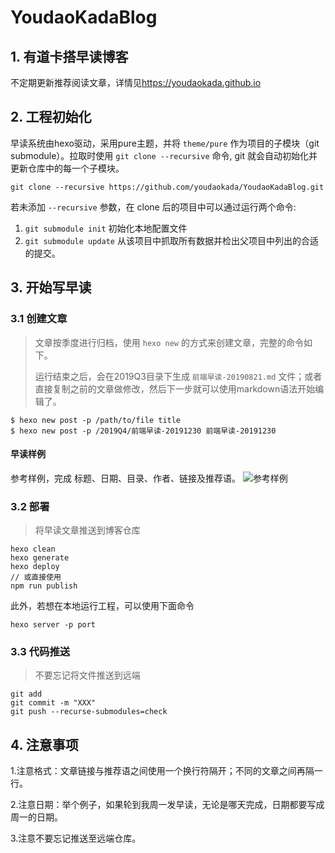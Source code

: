 # YoudaoKadaBlog
## 1. 有道卡搭早读博客
不定期更新推荐阅读文章，详情见<https://youdaokada.github.io>

## 2. 工程初始化
早读系统由hexo驱动，采用pure主题，并将 `theme/pure` 作为项目的子模块（git submodule）。拉取时使用 `git clone --recursive` 命令, git 就会自动初始化并更新仓库中的每一个子模块。

```
git clone --recursive https://github.com/youdaokada/YoudaoKadaBlog.git
```
若未添加 `--recursive` 参数，在 clone 后的项目中可以通过运行两个命令:

1. `git submodule init` 初始化本地配置文件
2. `git submodule update` 从该项目中抓取所有数据并检出父项目中列出的合适的提交。

## 3. 开始写早读
### 3.1 创建文章
> 文章按季度进行归档，使用 `hexo new` 的方式来创建文章，完整的命令如下。
>
> 运行结束之后，会在2019Q3目录下生成 `前端早读-20190821.md` 文件；或者直接复制之前的文章做修改，然后下一步就可以使用markdown语法开始编辑了。

```
$ hexo new post -p /path/to/file title
$ hexo new post -p /2019Q4/前端早读-20191230 前端早读-20191230
```

#### 早读样例
参考样例，完成 标题、日期、目录、作者、链接及推荐语。
![参考样例](https://s2.ax1x.com/2019/08/21/mNaIMD.jpg)


### 3.2 部署
> 将早读文章推送到博客仓库
```
hexo clean
hexo generate
hexo deploy
// 或直接使用
npm run publish
```

此外，若想在本地运行工程，可以使用下面命令
```
hexo server -p port
```
### 3.3 代码推送
> 不要忘记将文件推送到远端
```
git add
git commit -m "XXX"
git push --recurse-submodules=check
```

## 4. 注意事项
1.注意格式：文章链接与推荐语之间使用一个换行符隔开；不同的文章之间再隔一行。

2.注意日期：举个例子，如果轮到我周一发早读，无论是哪天完成，日期都要写成周一的日期。

3.注意不要忘记推送至远端仓库。
